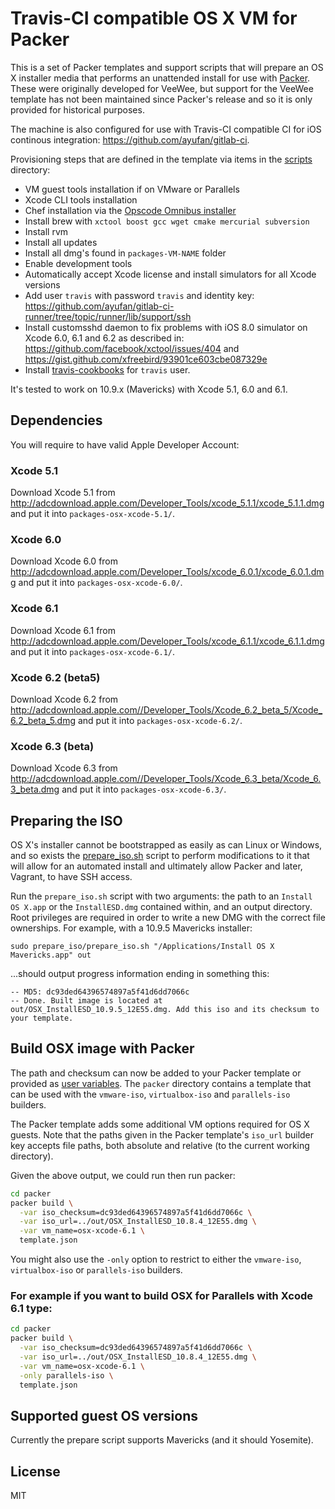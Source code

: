 # Travis-CI compatible OS X VM for Packer

This is a set of Packer templates and support scripts that will prepare an OS X installer media that performs an unattended install for use with [Packer](http://packer.io). These were originally developed for VeeWee, but support for the VeeWee template has not been maintained since Packer's release and so it is only provided for historical purposes.

The machine is also configured for use with Travis-CI compatible CI for iOS continous integration: https://github.com/ayufan/gitlab-ci.

Provisioning steps that are defined in the template via items in the [scripts](https://github.com/ayufan/osx-vm-templates/tree/master/scripts) directory:
- VM guest tools installation if on VMware or Parallels
- Xcode CLI tools installation
- Chef installation via the [Opscode Omnibus installer](http://www.opscode.com/chef/install)
- Install brew with `xctool boost gcc wget cmake mercurial subversion`
- Install rvm
- Install all updates
- Install all dmg's found in `packages-VM-NAME` folder
- Enable development tools
- Automatically accept Xcode license and install simulators for all Xcode versions
- Add user `travis` with password `travis` and identity key: https://github.com/ayufan/gitlab-ci-runner/tree/topic/runner/lib/support/ssh
- Install customsshd daemon to fix problems with iOS 8.0 simulator on Xcode 6.0, 6.1 and 6.2 as described in: https://github.com/facebook/xctool/issues/404 and https://gist.github.com/xfreebird/93901ce603cbe087329e
- Install [travis-cookbooks](https://github.com/ayufan/travis-cookbooks/tree/osx) for `travis` user.

It's tested to work on 10.9.x (Mavericks) with Xcode 5.1, 6.0 and 6.1.

## Dependencies

You will require to have valid Apple Developer Account:

### Xcode 5.1

Download Xcode 5.1 from http://adcdownload.apple.com/Developer_Tools/xcode_5.1.1/xcode_5.1.1.dmg and put it into `packages-osx-xcode-5.1/`.

### Xcode 6.0

Download Xcode 6.0 from http://adcdownload.apple.com/Developer_Tools/xcode_6.0.1/xcode_6.0.1.dmg and put it into `packages-osx-xcode-6.0/`.

### Xcode 6.1

Download Xcode 6.1 from http://adcdownload.apple.com/Developer_Tools/xcode_6.1.1/xcode_6.1.1.dmg and put it into `packages-osx-xcode-6.1/`.

### Xcode 6.2 (beta5)

Download Xcode 6.2 from http://adcdownload.apple.com//Developer_Tools/Xcode_6.2_beta_5/Xcode_6.2_beta_5.dmg and put it into `packages-osx-xcode-6.2/`.

### Xcode 6.3 (beta)

Download Xcode 6.3 from http://adcdownload.apple.com//Developer_Tools/Xcode_6.3_beta/Xcode_6.3_beta.dmg and put it into `packages-osx-xcode-6.3/`.

## Preparing the ISO

OS X's installer cannot be bootstrapped as easily as can Linux or Windows, and so exists the [prepare_iso.sh](https://github.com/timsutton/osx-vm-templates/blob/master/prepare_iso/prepare_iso.sh) script to perform modifications to it that will allow for an automated install and ultimately allow Packer and later, Vagrant, to have SSH access.

Run the `prepare_iso.sh` script with two arguments: the path to an `Install OS X.app` or the `InstallESD.dmg` contained within, and an output directory. Root privileges are required in order to write a new DMG with the correct file ownerships. For example, with a 10.9.5 Mavericks installer:

`sudo prepare_iso/prepare_iso.sh "/Applications/Install OS X Mavericks.app" out`

...should output progress information ending in something this:

```
-- MD5: dc93ded64396574897a5f41d6dd7066c
-- Done. Built image is located at out/OSX_InstallESD_10.9.5_12E55.dmg. Add this iso and its checksum to your template.
```

## Build OSX image with Packer

The path and checksum can now be added to your Packer template or provided as [user variables](http://www.packer.io/docs/templates/user-variables.html). The `packer` directory contains a template that can be used with the `vmware-iso`, `virtualbox-iso` and `parallels-iso` builders.

The Packer template adds some additional VM options required for OS X guests. Note that the paths given in the Packer template's `iso_url` builder key accepts file paths, both absolute and relative (to the current working directory).

Given the above output, we could run then run packer:

```sh
cd packer
packer build \
  -var iso_checksum=dc93ded64396574897a5f41d6dd7066c \
  -var iso_url=../out/OSX_InstallESD_10.8.4_12E55.dmg \
  -var vm_name=osx-xcode-6.1 \
  template.json
```

You might also use the `-only` option to restrict to either the `vmware-iso`, `virtualbox-iso` or `parallels-iso` builders.

### For example if you want to build OSX for Parallels with Xcode 6.1 type:

```sh
cd packer
packer build \
  -var iso_checksum=dc93ded64396574897a5f41d6dd7066c \
  -var iso_url=../out/OSX_InstallESD_10.8.4_12E55.dmg \
  -var vm_name=osx-xcode-6.1 \
  -only parallels-iso \
  template.json
```

## Supported guest OS versions

Currently the prepare script supports Mavericks (and it should Yosemite).

## License

MIT
